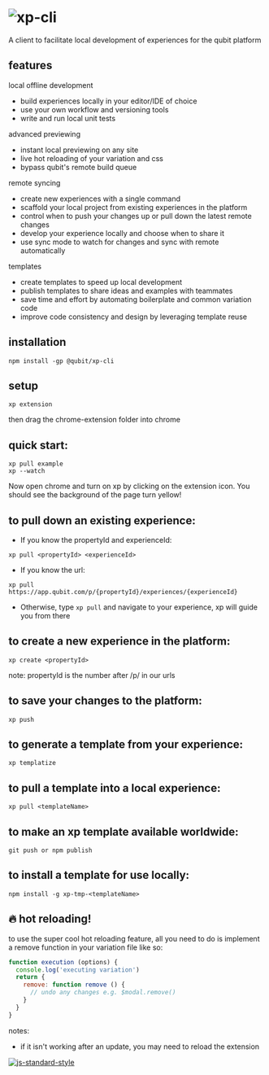 # ![xp-cli](https://cloud.githubusercontent.com/assets/640611/18666410/a11b3394-7f23-11e6-99b5-5cbbca6da27f.png)

A client to facilitate local development of experiences for the qubit platform

## features

local offline development
- build experiences locally in your editor/IDE of choice
- use your own workflow and versioning tools
- write and run local unit tests

advanced previewing
- instant local previewing on any site
- live hot reloading of your variation and css
- bypass qubit's remote build queue

remote syncing
- create new experiences with a single command
- scaffold your local project from existing experiences in the platform
- control when to push your changes up or pull down the latest remote changes
- develop your experience locally and choose when to share it
- use sync mode to watch for changes and sync with remote automatically

templates
- create templates to speed up local development
- publish templates to share ideas and examples with teammates
- save time and effort by automating boilerplate and common variation code
- improve code consistency and design by leveraging template reuse


## installation

```
npm install -gp @qubit/xp-cli
```

## setup

```
xp extension
```
then drag the chrome-extension folder into chrome

## quick start:

```
xp pull example
xp --watch
```
Now open chrome and turn on xp by clicking on the extension icon. You should see the background of the page turn yellow!

## to pull down an existing experience:

- If you know the propertyId and experienceId:
```
xp pull <propertyId> <experienceId>
```
- If you know the url:
```
xp pull https://app.qubit.com/p/{propertyId}/experiences/{experienceId}
```
- Otherwise, type ``` xp pull ``` and navigate to your experience, xp will guide you from there

## to create a new experience in the platform:

```
xp create <propertyId>
```
note: propertyId is the number after /p/ in our urls

## to save your changes to the platform:

```
xp push
```

## to generate a template from your experience:

```
xp templatize
```

## to pull a template into a local experience:

```
xp pull <templateName>
```

## to make an xp template available worldwide:

```
git push or npm publish
```

## to install a template for use locally:

```
npm install -g xp-tmp-<templateName>
```

## :fire: hot reloading!
to use the super cool hot reloading feature, all you need to do is implement a remove function in your variation file like so:

```js
function execution (options) {
  console.log('executing variation')
  return {
    remove: function remove () {
      // undo any changes e.g. $modal.remove()
    }
  }
}
```

notes:
- if it isn't working after an update, you may need to reload the extension


[![js-standard-style](https://img.shields.io/badge/code%20style-standard-brightgreen.svg)](http://standardjs.com/)
